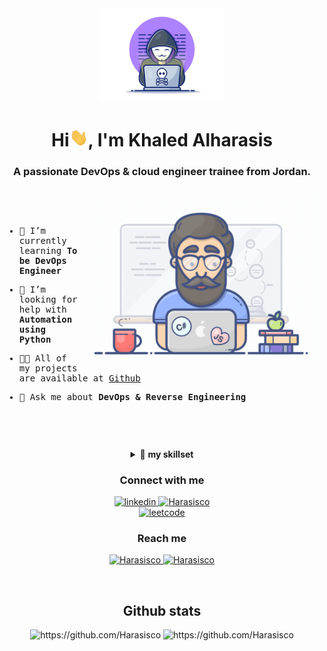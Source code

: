 <div align="center">
  <img width="200" height="auto" src="./resources/img/materialHacker.png"/>
  <h1>Hi<img width="30" src="./resources/img/waving.gif">, I'm Khaled Alharasis</h1>
  <h3>A passionate DevOps & cloud engineer trainee from Jordan.</h3>
</div>
 
 <img align="right" width="380" height="auto" src="./resources/img/geek.gif"/>

<div align="left">
  <samp>
<p>&nbsp;</p>
<p>&nbsp;</p>

    
- 🌱 I’m currently learning **To be DevOps Engineer**

- 🤝 I’m looking for help with **Automation using Python**

- 👨‍💻 All of my projects are available at [Github](https://github.com/Harasisco)

- 💬 Ask me about **DevOps & Reverse Engineering**

    
<p>&nbsp;</p>
    
  </samp>
<p>&nbsp;</p>    
</div>

<details align="center">
<summary>🔬 <strong>my skillset</strong></summary>

<div>
  <div align="center">
    <h1>Knowledge Base</h1>
    <img width="350" height="auto" src="./resources/img/coding-dawn.gif"/>
  </div>

  <div align="center">
    <h3>Languages</h3>
    <a href="https://www.python.org/" target="_blank">
      <img src="https://img.shields.io/badge/Python-3776AB.svg?style=for-the-badge&logo=python&logoColor=white"
        alt="python"/>
    <a href="https://www.cprogramming.com/" target="_blank">
      <img src="https://img.shields.io/badge/C-3776AB?style=for-the-badge&logo=C&logoColor=white"
        alt="C"/>
    <a href="https://www.w3schools.com/cpp/" target="_blank">
      <img src="https://img.shields.io/badge/Cpp-00599C?style=for-the-badge&logo=C%2B%2B&logoColor=white"
        alt="Cpp"/>
    <a href="https://www.gnu.org/software/bash/" target="_blank">
      <img src="https://img.shields.io/badge/bash-4EAA25?style=for-the-badge&logo=gnubash&logoColor=white"
        alt="Bash"/>
    </a>
  </div>

  <div align="center">
    <h3>Backend</h3>
    <a href="https://www.docker.com/" target="_blank">
      <img src="https://img.shields.io/badge/docker-2496ED.svg?style=for-the-badge&logo=docker&logoColor=white"
        alt="docker"/>
    </a>
    <a href="https://kubernetes.io" target="_blank"> 
      <img src="https://img.shields.io/badge/kubernetes-326CE5.svg?style=for-the-badge&logo=kubernetes&logoColor=white" alt="kubernetes"/>
    </a>
    <a href="https://www.nginx.com" target="_blank"> 
      <img src="https://img.shields.io/badge/nginx-009639.svg?style=for-the-badge&logo=nginx&logoColor=white" 
        alt="nginx"/> 
    </a>
  </div>

  <div align="center">
    <h3>Database</h3>
    <a href="https://www.postgresql.org" target="_blank"> 
      <img src="https://img.shields.io/badge/postgreSQL-4169E1.svg?style=for-the-badge&logo=postgresql&logoColor=white"
        alt="postgresql"/> 
    </a>
    <a href="https://redis.io" target="_blank"> 
      <img src="https://img.shields.io/badge/redis-DC382D.svg?style=for-the-badge&logo=redis&logoColor=white"
        alt="redis"/>
    <a href="https://www.mysql.com/" target="_blank"> 
      <img src="https://img.shields.io/badge/MySQL-4479A1?style=for-the-badge&logo=mysql&logoColor=white"
        alt="MySQL"/>
    </a>
  </div>

  <div align="center">
    <h3>Cloud Service</h3>
    <a href="https://aws.amazon.com/" target="_blank">
      <img  src="https://img.shields.io/badge/AWS-232F3E.svg?style=for-the-badge&logo=amazonaws&logoColor=white" alt="aws"/> 
    </a>
  </div>

  <div align="center">
    <h3>Source Control & CI/CD</h3>
    <a href="https://git-scm.com/" target="_blank">
      <img src="https://img.shields.io/badge/git-F05032.svg?style=for-the-badge&logo=git&logoColor=white"
        alt="git"/>
    </a>
    <a href="https://github.com/Harasisco" target="_blank">
      <img src="https://img.shields.io/badge/github-181717.svg?style=for-the-badge&logo=github&logoColor=white" alt="github" />
    </a>
    <a href="https://gitlab.com/Harasisco" target="_blank">
      <img src="https://img.shields.io/badge/gitlab-181717.svg?style=for-the-badge&logo=gitlab&logoColor=white"
        alt="git"/>
    </a>
    <a href="https://www.jenkins.io" target="_blank"> 
      <img src="https://img.shields.io/badge/jenkins-D24939.svg?style=for-the-badge&logo=jenkins&logoColor=white" alt="jenkins"/> 
    </a>
    <a href="https://www.ansible.com/" target="_blank"> 
      <img src="https://img.shields.io/badge/ansible-EE0000.svg?style=for-the-badge&logo=ansible&logoColor=white" alt="Ansible"/> 
    </a>
  </div>

  <div align="center">
    <h3>IDEs, Tools & Platform</h3>
    <a href="https://www.vim.org/" target="_blank">
      <img src="https://img.shields.io/badge/VIM-019733?style=for-the-badge&logo=Vim&logoColor=white"/> 
    </a>
    <a href="https://code.visualstudio.com/" target="_blank">
      <img src="https://img.shields.io/badge/vscode-007ACC.svg?style=for-the-badge&logo=visualstudiocode&logoColor=white" alt="vsCode"/> 
    </a>
    <a href="https://postman.com" target="_blank"> 
      <img src="https://img.shields.io/badge/postman-FF6C37.svg?style=for-the-badge&logo=postman&logoColor=white" alt="postman"/>
    </a>
    <a href="https://ubuntu.com/" target="_blank"> 
      <img src="https://img.shields.io/badge/ubuntu-E95420.svg?style=for-the-badge&logo=ubuntu&logoColor=white" alt="ubuntu"/>
    </a>                                                                                                                   
  </div>
</div>
</details>

<div align="center">
  <h3>Connect with me</h3>
  <div>
     <a  href="https://www.linkedin.com/in/khaled-alharasis/" target="_blank">
      <img src="https://img.shields.io/badge/Linked%20In-0A66C2.svg?style=for-the-badge&logo=linkedin&logoColor=white" alt="linkedin"/>
    </a>
    <a href="https://medium.com/@Harasisco" target="_blank">
      <img src="https://img.shields.io/badge/medium-000000.svg?style=for-the-badge&logo=medium&logoColor=white" alt="Harasisco"/>
    </a>
  </div>
  <div>
    <a href="https://leetcode.com/Harasisco/" target="_blank">
      <img src="https://img.shields.io/badge/leetcode-FFA116.svg?style=for-the-badge&logo=leetcode&logoColor=black" alt="leetcode"/>
    </a>                                                                                                                             
  </div>
  <div>
    <h3>Reach me</h3>
    <a  href="https://t.me/Harasisco" target="_blank">
      <img src="https://img.shields.io/badge/Telegram-26A5E4.svg?style=for-the-badge&logo=telegram&logoColor=white" alt="Harasisco"/>
    </a>
    <a href="mailto:alharasisk@gmail.com?subject=Feedback%20From%20Github&body=Hello," target="_blank">
      <img src="https://img.shields.io/badge/Outlook-0078D4.svg?style=for-the-badge&logo=microsoftoutlook&logoColor=white" alt="Harasisco"/>
    </a>
  </div>
</div>
<p>&nbsp;</p>

<div align="center">
  <h2>Github stats</h2> 
  <img src="https://github-readme-stats.vercel.app/api?username=Harasisco&show_icons=true&theme=tokyonight&hide_border=true&locale=en"
    alt="https://github.com/Harasisco" />
  <img src="https://github-readme-streak-stats.herokuapp.com/?user=Harasisco&theme=material-palenight" alt="https://github.com/Harasisco" />
</div>
